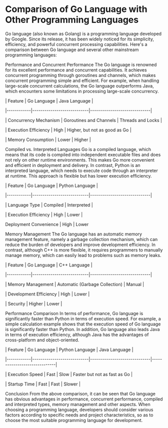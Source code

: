 # Comparison of Go Language with Other Programming Languages
Go language (also known as Golang) is a programming language developed by Google. Since its release, it has been widely noticed for its simplicity, efficiency, and powerful concurrent processing capabilities. Here's a comparison between Go language and several other mainstream programming languages:

Performance and Concurrent Performance
The Go language is renowned for its excellent performance and concurrent capabilities. It achieves concurrent programming through goroutines and channels, which makes concurrent programming simple and efficient. For example, when handling large-scale concurrent calculations, the Go language outperforms Java, which encounters some limitations in processing large-scale concurrency.

| Feature | Go Language | Java Language |

|------------|----------------------------|------------------------------|

| Concurrency Mechanism | Goroutines and Channels | Threads and Locks |

| Execution Efficiency | High | Higher, but not as good as Go |

| Memory Consumption | Lower | Higher |

Compiled vs. Interpreted Languages
Go is a compiled language, which means that its code is compiled into independent executable files and does not rely on other runtime environments. This makes Go more convenient and efficient in deployment and delivery. In contrast, Python is an interpreted language, which needs to execute code through an interpreter at runtime. This approach is flexible but has lower execution efficiency.

| Feature | Go Language | Python Language |

|------------|----------------------------|------------------------------|

| Language Type | Compiled | Interpreted |

| Execution Efficiency | High | Lower |

Deployment Convenience | High | Lower

Memory Management
The Go language has an automatic memory management feature, namely a garbage collection mechanism, which can reduce the burden of developers and improve development efficiency. In contrast, although C++ is more flexible, it requires programmers to manually manage memory, which can easily lead to problems such as memory leaks.

| Feature | Go Language | C++ Language |

|------------|----------------------------|------------------------------|

| Memory Management | Automatic (Garbage Collection) | Manual |

| Development Efficiency | High | Lower |

| Security | Higher | Lower |

Performance Comparison
In terms of performance, Go language is significantly faster than Python in terms of execution speed. For example, a simple calculation example shows that the execution speed of Go language is significantly faster than Python. In addition, Go language also leads Java in terms of execution efficiency, although Java has the advantages of cross-platform and object-oriented.

| Feature | Go Language | Python Language | Java Language |

|------------|----------------------------|------------------------------|------------------------------|

| Execution Speed | Fast | Slow | Faster but not as fast as Go |

| Startup Time | Fast | Fast | Slower |

Conclusion
From the above comparison, it can be seen that Go language has obvious advantages in performance, concurrent performance, compiled and interpreted types, memory management and other aspects. When choosing a programming language, developers should consider various factors according to specific needs and project characteristics, so as to choose the most suitable programming language for development.
